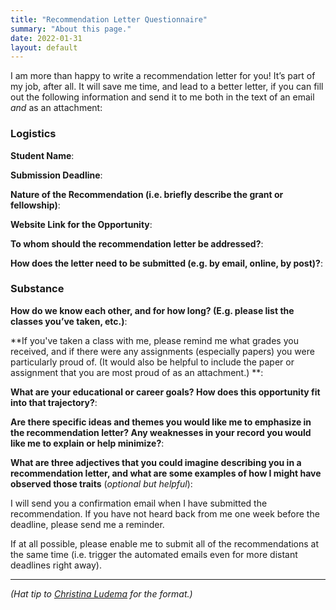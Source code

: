 ```yaml
---
title: "Recommendation Letter Questionnaire"
summary: "About this page."
date: 2022-01-31
layout: default
---
```


I am more than happy to write a recommendation letter for you! It’s part of my job, after all. It will save me time, and lead to a better letter, if you can fill out the following information and send it to me both in the text of an email *and* as an attachment:

### Logistics

**Student Name**:

**Submission Deadline**:

**Nature of the Recommendation (i.e. briefly describe the grant or fellowship)**:

**Website Link for the Opportunity**:

**To whom should the recommendation letter be addressed?**:

**How does the letter need to be submitted (e.g. by email, online, by post)?**:

### Substance

**How do we know each other, and for how long? (E.g. please list the classes you’ve taken, etc.)**:

**If you've taken a class with me, please remind me what grades you received, and if there were any assignments (especially papers) you were particularly proud of. (It would also be helpful to include the paper or assignment that you are most proud of as an attachment.) **:

**What are your educational or career goals? How does this opportunity fit into that trajectory?**:

**Are there specific ideas and themes you would like me to emphasize in the recommendation letter? Any weaknesses in your record you would like me to explain or help minimize?**:

**What are three adjectives that you could imagine describing you in a recommendation letter, and what are some examples of how I might have observed those traits** (*optional but helpful*):

I will send you a confirmation email when I have submitted the recommendation. If you have not heard back from me one week before the deadline, please send me a reminder.

If at all possible, please enable me to submit all of the recommendations at the same time (i.e. trigger the automated emails even for more distant deadlines right away).

----
*(Hat tip to [Christina Ludema][1] for the format.)*


[1]:	https://twitter.com/christinaludema/status/1171523623200256001
